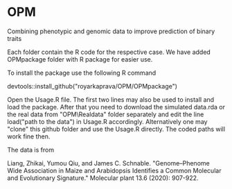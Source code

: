 # OPM
Combining phenotypic and genomic data to improve prediction of binary traits

Each folder contain the R code for the respective case. We have added OPMpackage folder with R package for easier use.

To install the package use the following R command

devtools::install_github("royarkaprava/OPM/OPMpackage")

Open the Usage.R file. The first two lines may also be used to install and load the package. After that you need to download the simulated data.rda or the real data from "OPM\Realdata" folder separately and edit the line load("path to the data") in Usage.R accordingly. Alternatively one may "clone" this github folder and use the Usage.R directly. The coded paths will work fine then.

The data is from 

Liang, Zhikai, Yumou Qiu, and James C. Schnable. "Genome–Phenome Wide Association in Maize and Arabidopsis Identifies a Common Molecular and Evolutionary Signature." Molecular plant 13.6 (2020): 907-922.
